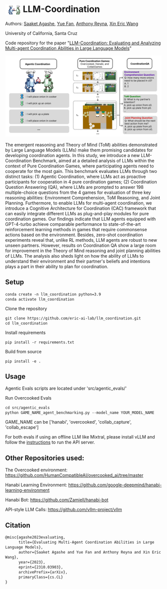 <h1>
  <img src="assets/Coagents.png" alt="Logo" style="vertical-align:middle" width="50"> LLM-Coordination
</h1>

Authors: [Saaket Agashe](https://saa1605.github.io/), [Yue Fan](http://www.yfan.site/), [Anthony Reyna](), [Xin Eric Wang](https://eric-xw.github.io/) 

University of California, Santa Cruz

Code repository for the paper "[LLM-Coordination: Evaluating and Analyzing Multi-agent Coordination Abilities in Large Language Models](https://arxiv.org/abs/2310.03903)"

![LLMC-Teaser](assets/LLMC-Teaser.png)

The emergent reasoning and Theory of Mind (ToM) abilities demonstrated by Large Language Models (LLMs) make them promising candidates for developing coordination agents. In this study, we introduce a new LLM-Coordination Benchmark, aimed at a detailed analysis of LLMs within the context of Pure Coordination Games, where participating agents need to cooperate for the most gain. This benchmark evaluates LLMs through two distinct tasks: (1) Agentic Coordination, where LLMs act as proactive participants for cooperation in 4 pure cordination games; (2) Coordination Question Answering (QA), where LLMs are prompted to answer 198 multiple-choice questions from the 4 games for evaluation of three key reasoning abilities: Environment Comprehension, ToM Reasoning, and Joint Planning. Furthermore, to enable LLMs for multi-agent coordination, we introduce a Cognitive Architecture for Coordination (CAC) framework that can easily integrate different LLMs as plug-and-play modules for pure coordination games. Our findings indicate that LLM agents equipped with GPT-4-turbo achieve comparable performance to state-of-the-art reinforcement learning methods in games that require commonsense actions based on the environment. Besides, zero-shot coordination experiments reveal that, unlike RL methods, LLM agents are robust to new unseen partners. However, results on Coordination QA show a large room for improvement in the Theory of Mind reasoning and joint planning abilities of LLMs. The analysis also sheds light on how the ability of LLMs to understand their environment and their partner's beliefs and intentions plays a part in their ability to plan for coordination.

## Setup
```
conda create -n llm_coordination python=3.9
conda activate llm_coordination
```

Clone the repository 
```
git clone https://github.com/eric-ai-lab/llm_coordination.git
cd llm_coordination
```

Install requirements
```
pip install -r requirements.txt
```

Build from source
```
pip install -e .
```


## Usage
Agentic Evals scripts are located under 'src/agentic_evals/' 

Run Overcooked Evals
```
cd src/agentic_evals
python GAME_NAME_agent_benchmarking.py --model_name YOUR_MODEL_NAME
```

GAME_NAME can be ['hanabi', 'overcooked', 'collab_capture', 'collab_escape']

For both evals if using an offline LLM like Mixtral, please install vLLM and follow the [instructions](https://docs.vllm.ai/en/latest/serving/openai_compatible_server.html) to run the API server. 

## Other Repositories used: 
The Overcooked environment: https://github.com/HumanCompatibleAI/overcooked_ai/tree/master

Hanabi Learning Environment: https://github.com/google-deepmind/hanabi-learning-environment

Hanabi Bot: https://github.com/Zamiell/hanabi-bot

API-style LLM Calls: https://github.com/vllm-project/vllm


## Citation
```
@misc{agashe2023evaluating,
      title={Evaluating Multi-Agent Coordination Abilities in Large Language Models}, 
      author={Saaket Agashe and Yue Fan and Anthony Reyna and Xin Eric Wang},
      year={2023},
      eprint={2310.03903},
      archivePrefix={arXiv},
      primaryClass={cs.CL}
}
```
